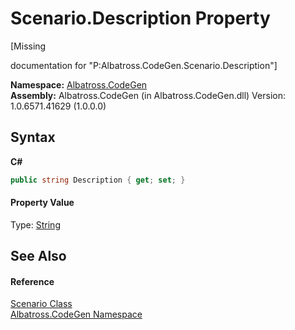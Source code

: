 # Scenario.Description Property 
 

\[Missing <summary> documentation for "P:Albatross.CodeGen.Scenario.Description"\]

**Namespace:**&nbsp;<a href="DCDDD28E">Albatross.CodeGen</a><br />**Assembly:**&nbsp;Albatross.CodeGen (in Albatross.CodeGen.dll) Version: 1.0.6571.41629 (1.0.0.0)

## Syntax

**C#**<br />
``` C#
public string Description { get; set; }
```


#### Property Value
Type: <a href="http://msdn2.microsoft.com/en-us/library/s1wwdcbf" target="_blank">String</a>

## See Also


#### Reference
<a href="C442B762">Scenario Class</a><br /><a href="DCDDD28E">Albatross.CodeGen Namespace</a><br />